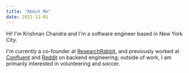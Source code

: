 ```yaml
---
title: "About Me"
date: 2021-12-01
---
```


Hi! I'm Krishnan Chandra and I'm a software engineer based in New York City.

I'm currently a co-founder at [ResearchRabbit](https://www.researchrabbit.ai/), and previously worked at [Confluent](https://www.confluent.io/) and [Reddit](https://reddit.com/) on backend engineering; outside of work, I am primarily interested in volunteering and soccer.

